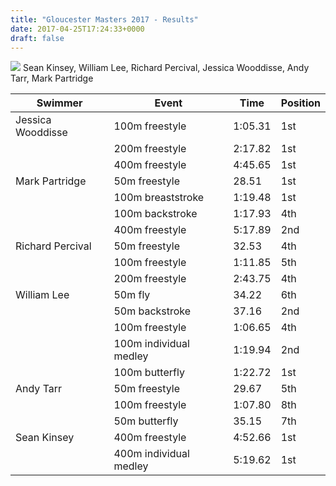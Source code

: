 ```yaml
---
title: "Gloucester Masters 2017 - Results"
date: 2017-04-25T17:24:33+0000
draft: false
---
```

![](/images/2017/04/image1-2-1024x576.jpeg)
 Sean Kinsey, William Lee, Richard Percival, Jessica Wooddisse, Andy Tarr, Mark Partridge

| Swimmer |Event |Time |Position |
|---|---|---|---|
| Jessica Wooddisse |100m freestyle |1:05.31 |1st |
|  |200m freestyle |2:17.82 |1st |
|  |400m freestyle |4:45.65 |1st |
| Mark Partridge |50m freestyle |28.51 |1st |
|  |100m breaststroke |1:19.48 |1st |
|  |100m backstroke |1:17.93 |4th |
|  |400m freestyle |5:17.89 |2nd |
| Richard Percival |50m freestyle |32.53 |4th |
|  |100m freestyle |1:11.85 |5th |
|  |200m freestyle |2:43.75 |4th |
| William Lee |50m fly |34.22 |6th |
|  |50m backstroke |37.16 |2nd |
|  |100m freestyle |1:06.65 |4th |
|  |100m individual medley |1:19.94 |2nd |
|  |100m butterfly |1:22.72 |1st |
| Andy Tarr |50m freestyle |29.67 |5th |
|  |100m freestyle |1:07.80 |8th |
|  |50m butterfly |35.15 |7th | |
| Sean Kinsey |400m freestyle |4:52.66 |1st |
|  |400m individual medley |5:19.62 |1st |

